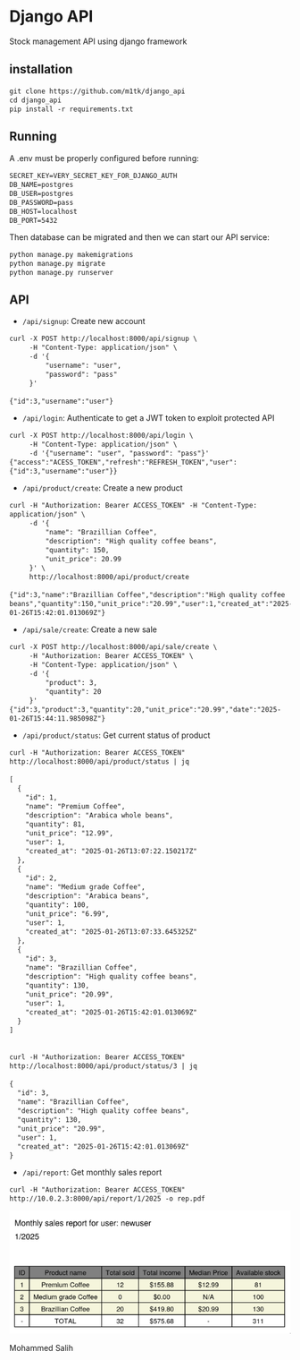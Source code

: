 # Django API
Stock management API using django framework

## installation

```
git clone https://github.com/m1tk/django_api
cd django_api
pip install -r requirements.txt
```

## Running

A .env must be properly configured before running:
```
SECRET_KEY=VERY_SECRET_KEY_FOR_DJANGO_AUTH
DB_NAME=postgres
DB_USER=postgres
DB_PASSWORD=pass
DB_HOST=localhost
DB_PORT=5432
```

Then database can be migrated and then we can start our API service:
```
python manage.py makemigrations
python manage.py migrate
python manage.py runserver
```

## API
- `/api/signup`: Create new account

```
curl -X POST http://localhost:8000/api/signup \
     -H "Content-Type: application/json" \
     -d '{
         "username": "user",
         "password": "pass"
     }'

{"id":3,"username":"user"}
```

- `/api/login`: Authenticate to get a JWT token to exploit protected API

```
curl -X POST http://localhost:8000/api/login \
     -H "Content-Type: application/json" \
     -d '{"username": "user", "password": "pass"}'
{"access":"ACESS_TOKEN","refresh":"REFRESH_TOKEN","user":{"id":3,"username":"user"}}
```

- `/api/product/create`: Create a new product

```
curl -H "Authorization: Bearer ACCESS_TOKEN" -H "Content-Type: application/json" \
     -d '{
         "name": "Brazillian Coffee",
         "description": "High quality coffee beans",
         "quantity": 150,
         "unit_price": 20.99
     }' \
     http://localhost:8000/api/product/create

{"id":3,"name":"Brazillian Coffee","description":"High quality coffee beans","quantity":150,"unit_price":"20.99","user":1,"created_at":"2025-01-26T15:42:01.013069Z"}
```

- `/api/sale/create`: Create a new sale

```
curl -X POST http://localhost:8000/api/sale/create \
     -H "Authorization: Bearer ACCESS_TOKEN" \
     -H "Content-Type: application/json" \
     -d '{
         "product": 3,
         "quantity": 20
     }'
{"id":3,"product":3,"quantity":20,"unit_price":"20.99","date":"2025-01-26T15:44:11.985098Z"}
```

- `/api/product/status`: Get current status of product

```
curl -H "Authorization: Bearer ACCESS_TOKEN" http://localhost:8000/api/product/status | jq

[
  {
    "id": 1,
    "name": "Premium Coffee",
    "description": "Arabica whole beans",
    "quantity": 81,
    "unit_price": "12.99",
    "user": 1,
    "created_at": "2025-01-26T13:07:22.150217Z"
  },
  {
    "id": 2,
    "name": "Medium grade Coffee",
    "description": "Arabica beans",
    "quantity": 100,
    "unit_price": "6.99",
    "user": 1,
    "created_at": "2025-01-26T13:07:33.645325Z"
  },
  {
    "id": 3,
    "name": "Brazillian Coffee",
    "description": "High quality coffee beans",
    "quantity": 130,
    "unit_price": "20.99",
    "user": 1,
    "created_at": "2025-01-26T15:42:01.013069Z"
  }
]


curl -H "Authorization: Bearer ACCESS_TOKEN" http://localhost:8000/api/product/status/3 | jq
  
{
  "id": 3,
  "name": "Brazillian Coffee",
  "description": "High quality coffee beans",
  "quantity": 130,
  "unit_price": "20.99",
  "user": 1,
  "created_at": "2025-01-26T15:42:01.013069Z"
}
```

- `/api/report`: Get monthly sales report
```
curl -H "Authorization: Bearer ACCESS_TOKEN" http://10.0.2.3:8000/api/report/1/2025 -o rep.pdf
```
![Report content](./img/report.png)



Mohammed Salih
